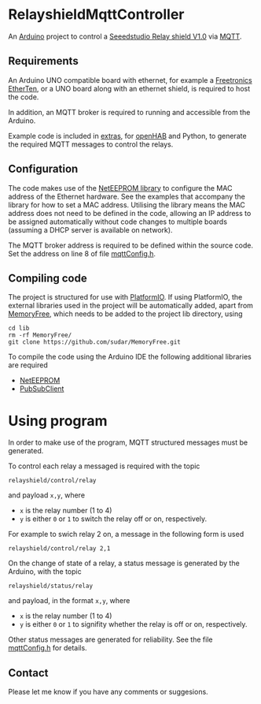 # RelayshieldMqttController

An [Arduino](http://arduino.cc) project to control a [Seeedstudio Relay shield V1.0](https://www.seeedstudio.com/Relay-shield-p-693.html) via [MQTT](http://mqtt.org).

## Requirements

An Arduino UNO compatible board with ethernet, for example a [Freetronics EtherTen](http://www.freetronics.com.au/products/etherten), or a UNO board along with an ethernet shield, is required to host the code.

In addition, an MQTT broker is required to running and accessible from the Arduino.

Example code is included in [extras](extras), for [openHAB](http://openhab.org) and Python, to generate the required MQTT messages to control the relays.

## Configuration

The code makes use of the [NetEEPROM library](https://github.com/gregington/NetEEPROM) to configure the MAC address of the Ethernet hardware. See the examples that accompany the library for how to set a MAC address. Utilising the library means the MAC address does not need to be defined in the code, allowing an IP address to be assigned automatically without code changes to multiple boards (assuming a DHCP server is available on network).

The MQTT broker address is required to be defined within the source code. Set the address on line 8 of file [mqttConfig.h](RelayshieldMqttController/mqttConfig.h).

## Compiling code

The project is structured for use with [PlatformIO](http://platformio.org). If using PlatformIO, the external libraries used in the project will be automatically added, apart from [MemoryFree](https://github.com/sudar/MemoryFree), which needs to be added to the project lib directory, using

```
cd lib
rm -rf MemoryFree/
git clone https://github.com/sudar/MemoryFree.git
```

To compile the code using the Arduino IDE the following additional libraries are required
- [NetEEPROM](https://github.com/gregington/NetEEPROM)
- [PubSubClient](https://github.com/knolleary/pubsubclient)

# Using program

In order to make use of the program, MQTT structured messages must be generated.

To control each relay a messaged is required with the topic

```
relayshield/control/relay
```

and payload `x,y`, where

- `x` is the relay number (1 to 4)
- `y` is either `0` or `1` to switch the relay off or on, respectively.

For example to swich relay 2 on, a message in the following form is used

```
relayshield/control/relay 2,1
```

On the change of state of a relay, a status message is generated by the Arduino, with the topic

```
relayshield/status/relay
```

and payload, in the format `x,y`, where

- `x` is the relay number (1 to 4)
- `y` is either `0` or `1` to signifity whether the relay is off or on, respectively.

Other status messages are generated for reliability. See the file [mqttConfig.h](RelayshieldMqttController/mqttConfig.h) for details.

## Contact

Please let me know if you have any comments or suggesions.
